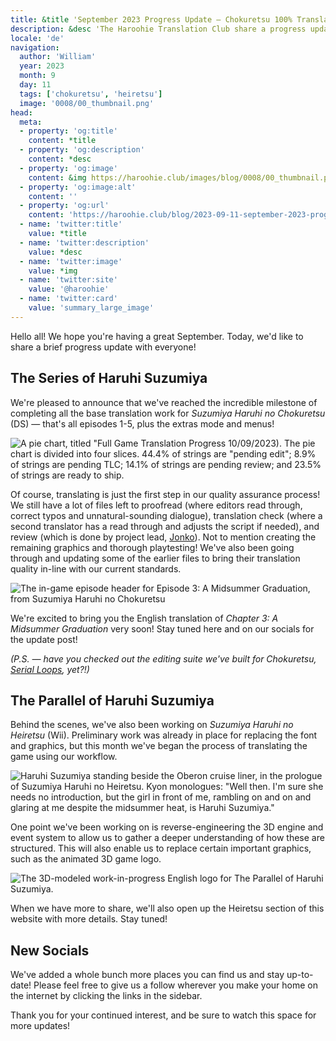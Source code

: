 ```yaml
---
title: &title 'September 2023 Progress Update – Chokuretsu 100% Translated, Heiretsu Progress, & More!'
description: &desc 'The Haroohie Translation Club share a progress update on their translation projects!'
locale: 'de'
navigation:
  author: 'William'
  year: 2023
  month: 9
  day: 11
  tags: ['chokuretsu', 'heiretsu']
  image: '0008/00_thumbnail.png'
head:
  meta:
  - property: 'og:title'
    content: *title
  - property: 'og:description'
    content: *desc
  - property: 'og:image'
    content: &img https://haroohie.club/images/blog/0008/00_thumbnail.png
  - property: 'og:image:alt'
    content: ''
  - property: 'og:url'
    content: 'https://haroohie.club/blog/2023-09-11-september-2023-progress-update'
  - name: 'twitter:title'
    value: *title
  - name: 'twitter:description'
    value: *desc
  - name: 'twitter:image'
    value: *img
  - name: 'twitter:site'
    value: '@haroohie'
  - name: 'twitter:card'
    value: 'summary_large_image'
---
```


Hello all! We hope you're having a great September. Today, we'd like to share a brief progress update with everyone!

## The Series of Haruhi Suzumiya
We're pleased to announce that we've reached the incredible milestone of completing all the base translation work for *Suzumiya Haruhi no Chokuretsu* (DS) &mdash; that's all episodes 1-5, plus the extras mode and menus!

![A pie chart, titled "Full Game Translation Progress 10/09/2023). The pie chart is divided into four slices. 44.4% of strings are "pending edit"; 8.9% of strings are pending TLC; 14.1% of strings are pending review; and 23.5% of strings are ready to ship.](/images/blog/0008/01_translation_progress_chart.png)

Of course, translating is just the first step in our quality assurance process! We still have a lot of files left to proofread (where editors read through, correct typos and unnatural-sounding dialogue), translation check (where a second translator has a read through and adjusts the script if needed), and review (which is done by project lead, [Jonko](/author/jonko)). Not to mention creating the remaining graphics and thorough playtesting! We've also been going through and updating some of the earlier files to bring their translation quality in-line with our current standards.

![The in-game episode header for Episode 3: A Midsummer Graduation, from Suzumiya Haruhi no Chokuretsu](/images/blog/0008/03_midsummer_graduation_ceremony_header.png)

We're excited to bring you the English translation of *Chapter 3: A Midsummer Graduation* very soon! Stay tuned here and on our socials for the update post!

*(P.S. &mdash; have you checked out the editing suite we've built for Chokuretsu, [Serial Loops](/chokuretsu/serial-loops/), yet?!)*

## The Parallel of Haruhi Suzumiya
Behind the scenes, we've also been working on *Suzumiya Haruhi no Heiretsu* (Wii). Preliminary work was already in place for replacing the font and graphics, but this month we've began the process of translating the game using our workflow.

![Haruhi Suzumiya standing beside the Oberon cruise liner, in the prologue of Suzumiya Haruhi no Heiretsu. Kyon monologues: "Well then. I'm sure she needs no introduction, but the girl in front of me, rambling on and on and glaring at me despite the midsummer heat, is Haruhi Suzumiya."](/images/blog/0008/02_heiretsu_early_haruhi.png)

One point we've been working on is reverse-engineering the 3D engine and event system to allow us to gather a deeper understanding of how these are structured. This will also enable us to replace certain important graphics, such as the animated 3D game logo.

![The 3D-modeled work-in-progress English logo for The Parallel of Haruhi Suzumiya.](/images/blog/0008/04_heretsu_logo.gif)

When we have more to share, we'll also open up the Heiretsu section of this website with more details. Stay tuned!

## New Socials
We've added a whole bunch more places you can find us and stay up-to-date! Please feel free to give us a follow wherever you make your home on the internet by clicking the links in the sidebar.

Thank you for your continued interest, and be sure to watch this space for more updates!